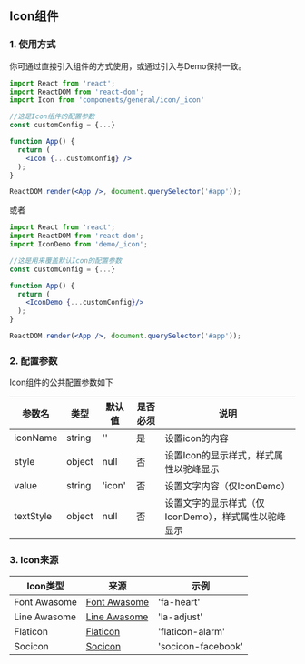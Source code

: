 ## Icon组件

### 1. 使用方式

你可通过直接引入<Icon />组件的方式使用，或通过引入<IconDemo />与Demo保持一致。

```jsx
import React from 'react';
import ReactDOM from 'react-dom';
import Icon from 'components/general/icon/_icon'

//这是Icon组件的配置参数
const customConfig = {...}

function App() {
  return (
    <Icon {...customConfig} />
  );
}

ReactDOM.render(<App />, document.querySelector('#app'));
```

或者

```jsx
import React from 'react';
import ReactDOM from 'react-dom';
import IconDemo from 'demo/_icon';

//这是用来覆盖默认Icon的配置参数
const customConfig = {...}

function App() {
  return (
    <IconDemo {...customConfig}/>
  );
}

ReactDOM.render(<App />, document.querySelector('#app'));
```

### 2. 配置参数

Icon组件的公共配置参数如下

| 参数名 | 类型 | 默认值 | 是否必须 | 说明 |
| ---- |---- | ---- | ---- | ----- |
| iconName | string | '' | 是 | 设置icon的内容
| style | object | null | 否 | 设置Icon的显示样式，样式属性以驼峰显示
| value | string | 'icon' | 否 | 设置文字内容（仅IconDemo）
| textStyle | object | null | 否 | 设置文字的显示样式（仅IconDemo），样式属性以驼峰显示

### 3. Icon来源

| Icon类型 | 来源 | 示例 |
| ---- |---- | ---- |
| Font Awasome | [Font Awasome](http://fontawesome.dashgame.com/) | 'fa-heart'
| Line Awasome | [Line Awasome](https://icons8.com/line-awesome) | 'la-adjust'
| Flaticon | [Flaticon](https://www.flaticon.com) | 'flaticon-alarm'
| Socicon | [Socicon](http://www.socicon.com) | 'socicon-facebook' 


